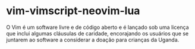 # vim-vimscript-neovim-lua
O Vim é um software livre e de código aberto e é lançado sob uma licença que inclui algumas cláusulas de caridade, encorajando os usuários que se juntarem ao software a considerar a doação para crianças da Uganda.
